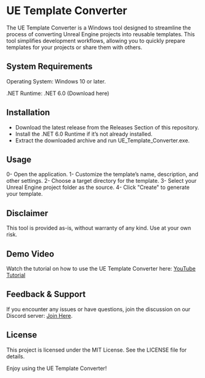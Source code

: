 # UE Template Converter
The UE Template Converter is a Windows tool designed to streamline the process of converting Unreal Engine projects into reusable templates. This tool simplifies development workflows, allowing you to quickly prepare templates for your projects or share them with others.

## System Requirements
Operating System: Windows 10 or later.

.NET Runtime: .NET 6.0 (Download here)

## Installation
- Download the latest release from the Releases Section of this repository.
- Install the .NET 6.0 Runtime if it’s not already installed.
- Extract the downloaded archive and run UE_Template_Converter.exe.

## Usage
0- Open the application.
1- Customize the template’s name, description, and other settings.
2- Choose a target directory for the template.
3- Select your Unreal Engine project folder as the source.
4- Click "Create" to generate your template.

## Disclaimer
This tool is provided as-is, without warranty of any kind. Use at your own risk.

## Demo Video
Watch the tutorial on how to use the UE Template Converter here: [YouTube Tutorial](https://www.youtube.com/watch?v=q3gSiCbERK0)

## Feedback & Support
If you encounter any issues or have questions, join the discussion on our Discord server: [Join Here](https://discord.gg/awCDbpGMyY).

## License
This project is licensed under the MIT License. See the LICENSE file for details.

Enjoy using the UE Template Converter! 
